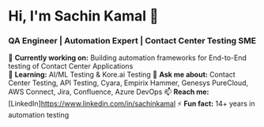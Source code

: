 # Hi, I'm Sachin Kamal 👋  
### QA Engineer | Automation Expert | Contact Center Testing SME  
🔭 **Currently working on:** Building automation frameworks for End-to-End testing of Contact Center Applications  
🌱 **Learning:** AI/ML Testing & Kore.ai Testing 
💬 **Ask me about:** Contact Center Testing, API Testing, Cyara, Empirix Hammer, Genesys PureCloud, AWS Connect, Jira, Confluence, Azure DevOps
📫 **Reach me:** [LinkedIn]https://www.linkedin.com/in/sachinkamal
⚡ **Fun fact:** 14+ years in automation testing  
